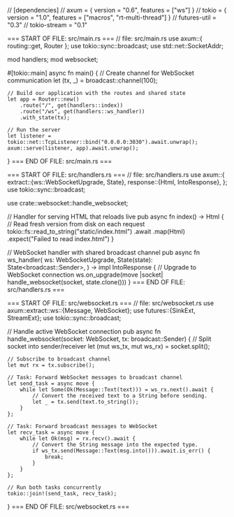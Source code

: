 // [dependencies]
// axum = { version = "0.6", features = ["ws"] }
// tokio = { version = "1.0", features = ["macros", "rt-multi-thread"] }
// futures-util = "0.3"
// tokio-stream = "0.1"

=== START OF FILE: src/main.rs ===
// file: src/main.rs
use axum::{ routing::get, Router };
use tokio::sync::broadcast;
use std::net::SocketAddr;

mod handlers;
mod websocket;

#[tokio::main]
async fn main() {
    // Create channel for WebSocket communication
    let (tx, _) = broadcast::channel(100);
    
    // Build our application with the routes and shared state
    let app = Router::new()
        .route("/", get(handlers::index))
        .route("/ws", get(handlers::ws_handler))
        .with_state(tx);

    // Run the server
    let listener = tokio::net::TcpListener::bind("0.0.0.0:3030").await.unwrap();
    axum::serve(listener, app).await.unwrap();
}
=== END OF FILE: src/main.rs ===

=== START OF FILE: src/handlers.rs ===
// file: src/handlers.rs
use axum::{
    extract::{ws::WebSocketUpgrade, State},
    response::{Html, IntoResponse},
};
use tokio::sync::broadcast;

use crate::websocket::handle_websocket;

// Handler for serving HTML that reloads live
pub async fn index() -> Html<String> {
    // Read fresh version from disk on each request
    tokio::fs::read_to_string("static/index.html")
        .await
        .map(Html)
        .expect("Failed to read index.html")
}

// WebSocket handler with shared broadcast channel
pub async fn ws_handler(
    ws: WebSocketUpgrade,
    State(state): State<broadcast::Sender<String>>,
) -> impl IntoResponse {
    // Upgrade to WebSocket connection
    ws.on_upgrade(move |socket| handle_websocket(socket, state.clone()))
}
=== END OF FILE: src/handlers.rs ===

=== START OF FILE: src/websocket.rs ===
// file: src/websocket.rs
use axum::extract::ws::{Message, WebSocket};
use futures::{SinkExt, StreamExt};
use tokio::sync::broadcast;

// Handle active WebSocket connection
pub async fn handle_websocket(socket: WebSocket, tx: broadcast::Sender<String>) {
    // Split socket into sender/receiver
    let (mut ws_tx, mut ws_rx) = socket.split();
    
    // Subscribe to broadcast channel
    let mut rx = tx.subscribe();

    // Task: Forward WebSocket messages to broadcast channel
    let send_task = async move {
        while let Some(Ok(Message::Text(text))) = ws_rx.next().await {
            // Convert the received text to a String before sending.
            let _ = tx.send(text.to_string());
        }
    };

    // Task: Forward broadcast messages to WebSocket
    let recv_task = async move {
        while let Ok(msg) = rx.recv().await {
            // Convert the String message into the expected type.
            if ws_tx.send(Message::Text(msg.into())).await.is_err() {
                break;
            }
        }
    };

    // Run both tasks concurrently
    tokio::join!(send_task, recv_task);
}
=== END OF FILE: src/websocket.rs ===

